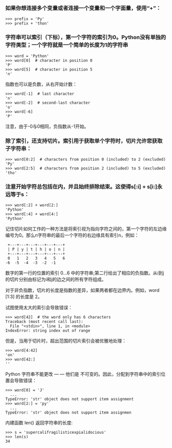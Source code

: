 ### 如果你想连接多个变量或者连接一个变量和一个字面量，使用“+”：
```
>>> prefix = 'Py'
>>> prefix + 'thon'
```

### 字符串可以索引（下标），第一个字符的索引为0。Python没有单独的字符类型；一个字符就是一个简单的长度为1的字符串
```
>>> word = 'Python'
>>> word[0]  # character in position 0
'P'
>>> word[5]  # character in position 5
'n'
```

指数也可以是负数，从右开始计数：
```
>>> word[-1]  # last character
'n'
>>> word[-2]  # second-last character
'o'
>>> word[-6]
'P'

```
注意，由于-0与0相同，负指数从-1开始。

### 除了索引，还支持切片。索引用于获取单个字符时，切片允许您获取子字符串：
```
>>> word[0:2]  # characters from position 0 (included) to 2 (excluded)
'Py'
>>> word[2:5]  # characters from position 2 (included) to 5 (excluded)
'tho'
```
### 注意开始字符总包括在内，并且始终排除结束。这使得s[:i] + s[i:]永远等于s：
```
>>> word[:2] + word[2:]
'Python'
>>> word[:4] + word[4:]
'Python'
```
记住切片如何工作的一种方法是将索引视为指向字符之间的，第一个字符的左边缘编号为0。那么n字符串的最后一个字符的右边缘具有索引n，例如：
```
 +---+---+---+---+---+---+
 | P | y | t | h | o | n |
 +---+---+---+---+---+---+
 0   1   2   3   4   5   6
-6  -5  -4  -3  -2  -1
```
数字的第一行的位置的索引 0...6 中的字符串;第二行给出了相应的负指数。从i到j的切片分别由标记为i和j的边之间的所有字符组成。

对于非负指数，切片的长度是指数的差异，如果两者都在边界内。例如，word [1:3] 的长度是 2。

试图使用太大的索引会导致错误：
```
>>> word[42]  # the word only has 6 characters
Traceback (most recent call last):
  File "<stdin>", line 1, in <module>
IndexError: string index out of range
```
但是，当用于切片时，超出范围的切片索引会被优雅地处理：
```
>>> word[4:42]
'on'
>>> word[42:]
''
```
Python 字符串不能更改 — — 他们是 不可变的。因此，分配到字符串中的索引位置会导致错误：
```
>>> word[0] = 'J'
  ...
TypeError: 'str' object does not support item assignment
>>> word[2:] = 'py'
  ...
TypeError: 'str' object does not support item assignmen
```
内建函数 len() 返回字符串的长度:
```
>>> s = 'supercalifragilisticexpialidocious'
>>> len(s)
34
```



